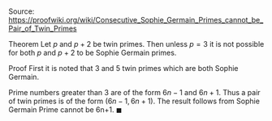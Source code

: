 # 

Source: https://proofwiki.org/wiki/Consecutive_Sophie_Germain_Primes_cannot_be_Pair_of_Twin_Primes

Theorem
Let $p$ and $p + 2$ be twin primes.
Then unless $p = 3$ it is not possible for both $p$ and $p + 2$ to be Sophie Germain primes.


Proof
First it is noted that $3$ and $5$ twin primes which are both Sophie Germain.

Prime numbers greater than $3$ are of the form $6 n - 1$ and $6 n + 1$.
Thus a pair of twin primes is of the form $\left({6 n - 1, 6 n + 1}\right)$.
The result follows from Sophie Germain Prime cannot be 6n+1.
$\blacksquare$





